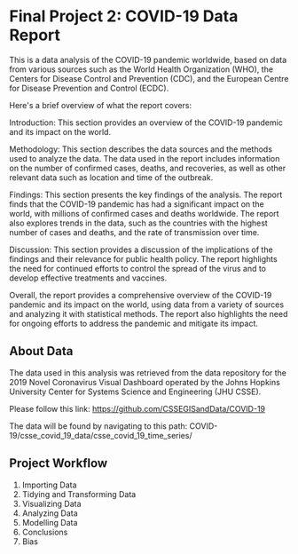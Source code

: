 # Final Project 2: COVID-19 Data Report

This is a data analysis of the COVID-19 pandemic worldwide, based on data from various sources such as the World Health Organization (WHO), the Centers for Disease Control and Prevention (CDC), and the European Centre for Disease Prevention and Control (ECDC).

Here's a brief overview of what the report covers:

Introduction: This section provides an overview of the COVID-19 pandemic and its impact on the world.

Methodology: This section describes the data sources and the methods used to analyze the data. The data used in the report includes information on the number of confirmed cases, deaths, and recoveries, as well as other relevant data such as location and time of the outbreak.

Findings: This section presents the key findings of the analysis. The report finds that the COVID-19 pandemic has had a significant impact on the world, with millions of confirmed cases and deaths worldwide. The report also explores trends in the data, such as the countries with the highest number of cases and deaths, and the rate of transmission over time.

Discussion: This section provides a discussion of the implications of the findings and their relevance for public health policy. The report highlights the need for continued efforts to control the spread of the virus and to develop effective treatments and vaccines.

Overall, the report provides a comprehensive overview of the COVID-19 pandemic and its impact on the world, using data from a variety of sources and analyzing it with statistical methods. The report also highlights the need for ongoing efforts to address the pandemic and mitigate its impact.


## About Data

The data used in this analysis was retrieved from the data repository for the 2019 Novel Coronavirus Visual Dashboard operated by the Johns Hopkins University Center for Systems Science and Engineering (JHU CSSE).

Please follow this link:
https://github.com/CSSEGISandData/COVID-19 

The data will be found by navigating to this path: COVID-19/csse_covid_19_data/csse_covid_19_time_series/

## Project Workflow

1. Importing Data
2. Tidying and Transforming Data
3. Visualizing Data
4. Analyzing Data
5. Modelling Data
6. Conclusions
7. Bias
